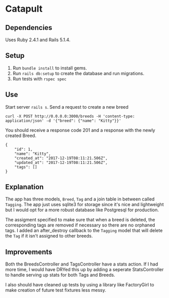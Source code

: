 # Catapult

## Dependencies
Uses Ruby 2.4.1 and Rails 5.1.4. 

## Setup
1. Run `bundle install` to install gems.
2. Run `rails db:setup` to create the database and run migrations.
3. Run tests with `rspec spec`

## Use
Start server `rails s`. Send a request to create a new breed
```
curl -X POST http://0.0.0.0:3000/breeds -H 'content-type: application/json' -d '{"breed": {"name": "Kitty"}}'
```

You should receive a response code 201 and a response with the newly created Breed.
```
{
    "id": 1,
    "name": "Kitty",
    "created_at": "2017-12-19T08:11:21.506Z",
    "updated_at": "2017-12-19T08:11:21.506Z",
    "tags": []
}
```

## Explanation
The app has three models, `Breed`, `Tag` and a join table in between called `Tagging`. The app just uses sqlite3 for storage since it's nice and lightweight but I would opt for a more robust database like Postgresql for production. 

The assigment specified to make sure that when a breed is deleted, the corresponding tags are removed if necessary so there are no orphaned tags. I added an after_destroy callback to the `Tagging` model that will delete the `Tag` if it isn't assigned to other breeds.

## Improvements
Both the BreedsController and TagsController have a stats action. If I had more time, I would have DRYed this up by adding a seperate StatsController to handle serving up stats for both Tags and Breeds.

I also should have cleaned up tests by using a library like FactoryGirl to make creation of future test fixtures less messy.